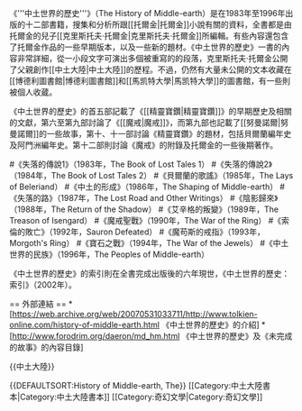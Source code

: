 《'''中土世界的歷史'''》（The History of Middle-earth）是在1983年至1996年出版的十二部書籍，搜集和分析所跟[[托爾金|托爾金]]小說有關的資料，全書都是由托爾金的兒子[[克里斯托夫·托爾金|克里斯托夫·托爾金]]所編輯。有些內容還包含了托爾金作品的一些早期版本，以及一些新的題材。《中土世界的歷史》一書的內容非常詳細，從一小段文字可演出多個被重寫的的段落，克里斯托夫·托爾金公開了父親創作[[中土大陸|中土大陸]]的歷程。不過，仍然有大量未公開的文本收藏在[[博德利圖書館|博德利圖書館]]和[[馬凯特大學|馬凯特大學]]的圖書館，有一些則被個人收蔵。

《中土世界的歷史》的首五部記載了《[[精靈寶鑽|精靈寶鑽]]》的早期歷史及相關的文獻，第六至第九部討論了《[[魔戒|魔戒]]》，而第九部也記載了[[努曼諾爾|努曼諾爾]]的一些故事，第十、十一部討論《精靈寶鑽》的題材，包括貝爾蘭編年史及阿門洲編年史。第十二部則討論《魔戒》的附錄及托爾金的一些後期著作。

#《失落的傳說1》（1983年，The Book of Lost Tales 1）
#《失落的傳說2》（1984年，The Book of Lost Tales 2）
#《貝爾蘭的歌謠》（1985年，The Lays of Beleriand）
#《中土的形成》（1986年，The Shaping of Middle-earth）
#《失落的路》（1987年，The Lost Road and Other Writings）
#《陰影歸來》（1988年，The Return of the Shadow）
#《艾辛格的叛變》（1989年，The Treason of Isengard）
#《魔戒聖戰》（1990年，The War of the Ring）
#《索倫的敗亡》（1992年，Sauron Defeated）
#《魔苟斯的戒指》（1993年，Morgoth's Ring）
#《寶石之戰》（1994年，The War of the Jewels）
#《中土世界的民族》（1996年，The Peoples of Middle-earth）


《中土世界的歷史》的索引則在全書完成出版後的六年現世，《中土世界的歷史：索引》（2002年）。

== 外部連結 ==
*[https://web.archive.org/web/20070531033711/http://www.tolkien-online.com/history-of-middle-earth.html 《中土世界的歷史》的介紹]
*[http://www.forodrim.org/daeron/md_hm.html 《中土世界的歷史》及《未完成的故事》的內容目錄]

{{中土大陸}}

{{DEFAULTSORT:History of Middle-earth, The}}
[[Category:中土大陸書本|Category:中土大陸書本]]
[[Category:奇幻文學|Category:奇幻文學]]